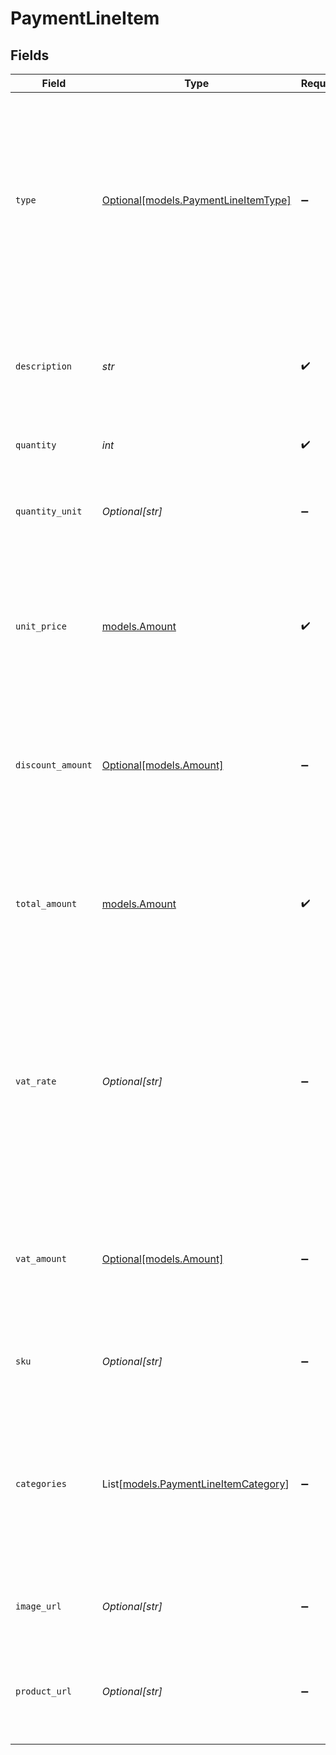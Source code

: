 # PaymentLineItem


## Fields

| Field                                                                                                                                                                                          | Type                                                                                                                                                                                           | Required                                                                                                                                                                                       | Description                                                                                                                                                                                    | Example                                                                                                                                                                                        |
| ---------------------------------------------------------------------------------------------------------------------------------------------------------------------------------------------- | ---------------------------------------------------------------------------------------------------------------------------------------------------------------------------------------------- | ---------------------------------------------------------------------------------------------------------------------------------------------------------------------------------------------- | ---------------------------------------------------------------------------------------------------------------------------------------------------------------------------------------------- | ---------------------------------------------------------------------------------------------------------------------------------------------------------------------------------------------- |
| `type`                                                                                                                                                                                         | [Optional[models.PaymentLineItemType]](../models/paymentlineitemtype.md)                                                                                                                       | :heavy_minus_sign:                                                                                                                                                                             | The type of product purchased. For example, a physical or a digital product.<br/><br/>The `tip` payment line type is not available when creating a payment.                                    | physical                                                                                                                                                                                       |
| `description`                                                                                                                                                                                  | *str*                                                                                                                                                                                          | :heavy_check_mark:                                                                                                                                                                             | A description of the line item. For example *LEGO 4440 Forest Police Station*.                                                                                                                 | LEGO 4440 Forest Police Station                                                                                                                                                                |
| `quantity`                                                                                                                                                                                     | *int*                                                                                                                                                                                          | :heavy_check_mark:                                                                                                                                                                             | The number of items.                                                                                                                                                                           | 1                                                                                                                                                                                              |
| `quantity_unit`                                                                                                                                                                                | *Optional[str]*                                                                                                                                                                                | :heavy_minus_sign:                                                                                                                                                                             | The unit for the quantity. For example *pcs*, *kg*, or *cm*.                                                                                                                                   | pcs                                                                                                                                                                                            |
| `unit_price`                                                                                                                                                                                   | [models.Amount](../models/amount.md)                                                                                                                                                           | :heavy_check_mark:                                                                                                                                                                             | In v2 endpoints, monetary amounts are represented as objects with a `currency` and `value` field.                                                                                              |                                                                                                                                                                                                |
| `discount_amount`                                                                                                                                                                              | [Optional[models.Amount]](../models/amount.md)                                                                                                                                                 | :heavy_minus_sign:                                                                                                                                                                             | In v2 endpoints, monetary amounts are represented as objects with a `currency` and `value` field.                                                                                              |                                                                                                                                                                                                |
| `total_amount`                                                                                                                                                                                 | [models.Amount](../models/amount.md)                                                                                                                                                           | :heavy_check_mark:                                                                                                                                                                             | In v2 endpoints, monetary amounts are represented as objects with a `currency` and `value` field.                                                                                              |                                                                                                                                                                                                |
| `vat_rate`                                                                                                                                                                                     | *Optional[str]*                                                                                                                                                                                | :heavy_minus_sign:                                                                                                                                                                             | The VAT rate applied to the line, for example `21.00` for 21%. The vatRate should be passed as a string and<br/>not as a float, to ensure the correct number of decimals are passed.           | 21.00                                                                                                                                                                                          |
| `vat_amount`                                                                                                                                                                                   | [Optional[models.Amount]](../models/amount.md)                                                                                                                                                 | :heavy_minus_sign:                                                                                                                                                                             | In v2 endpoints, monetary amounts are represented as objects with a `currency` and `value` field.                                                                                              |                                                                                                                                                                                                |
| `sku`                                                                                                                                                                                          | *Optional[str]*                                                                                                                                                                                | :heavy_minus_sign:                                                                                                                                                                             | The SKU, EAN, ISBN or UPC of the product sold.                                                                                                                                                 | 9780241661628                                                                                                                                                                                  |
| `categories`                                                                                                                                                                                   | List[[models.PaymentLineItemCategory](../models/paymentlineitemcategory.md)]                                                                                                                   | :heavy_minus_sign:                                                                                                                                                                             | An array with the voucher categories, in case of a line eligible for a voucher. See the<br/>[Integrating Vouchers](https://docs.mollie.com/docs/integrating-vouchers/) guide for more information. | [<br/>"meal",<br/>"eco"<br/>]                                                                                                                                                                  |
| `image_url`                                                                                                                                                                                    | *Optional[str]*                                                                                                                                                                                | :heavy_minus_sign:                                                                                                                                                                             | A link pointing to an image of the product sold.                                                                                                                                               | https://...                                                                                                                                                                                    |
| `product_url`                                                                                                                                                                                  | *Optional[str]*                                                                                                                                                                                | :heavy_minus_sign:                                                                                                                                                                             | A link pointing to the product page in your web shop of the product sold.                                                                                                                      | https://...                                                                                                                                                                                    |